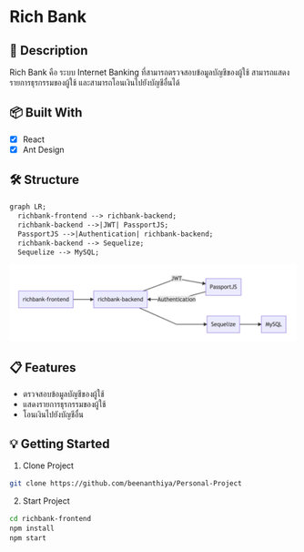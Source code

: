# Rich Bank

## 📘 Description

Rich Bank คือ ระบบ Internet Banking ที่สามารถตรวจสอบข้อมูลบัญชีของผู้ใช้ สามารถแสดงรายการธุรกรรมของผู้ใช้ และสามารถโอนเงินไปยังบัญชีอื่นได้

## 📦 Built With

- [x] React
- [x] Ant Design

## 🛠 Structure

```mermaid
graph LR;
  richbank-frontend --> richbank-backend;
  richbank-backend -->|JWT| PassportJS;
  PassportJS -->|Authentication| richbank-backend;
  richbank-backend --> Sequelize;
  Sequelize --> MySQL;
```

![mermaid](../Image/mermaid.png)

## 📋 Features

- ตรวจสอบข้อมูลบัญชีของผู้ใช้
- แสดงรายการธุรกรรมของผู้ใช้
- โอนเงินไปยังบัญชีอื่น

## 💡 Getting Started

1. Clone Project

```bash
git clone https://github.com/beenanthiya/Personal-Project
```

2. Start Project

```bash
cd richbank-frontend
npm install
npm start
```
